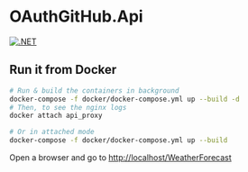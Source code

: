 # OAuthGitHub.Api

[![.NET](https://github.com/afgalvan/OAuthGitHub/actions/workflows/dotnet.yml/badge.svg)](https://github.com/afgalvan/OAuthGitHub/actions/workflows/dotnet.yml)

## Run it from Docker

```bash
# Run & build the containers in background
docker-compose -f docker/docker-compose.yml up --build -d
# Then, to see the nginx logs
docker attach api_proxy

# Or in attached mode
docker-compose -f docker/docker-compose.yml up --build
```

Open a browser and go to <http://localhost/WeatherForecast>
